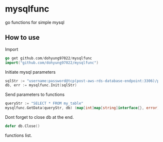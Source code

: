 # mysqlfunc

go functions for simple mysql

## How to use
Import

```go
go get github.com/dohyung97022/mysqlfunc
import("github.com/dohyung97022/mysqlfunc")
```

Initiate mysql parameters

```go
sqlStr := "username:password@tcp(post-aws-rds-database-endpoint:3306)/post-schema-name"
db, err := mysqlfunc.Init(sqlStr)
```

Send parameters to functions

```go
queryStr := "SELECT * FROM my_table"
mysqlfunc.GetData(queryStr, db) (map[int]map[string]interface{}, error)
```

Dont forget to close db at the end.

```go
defer db.Close()
```

functions list.
